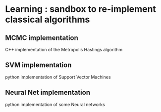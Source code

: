 # Learning : sandbox to re-implement classical algorithms

## MCMC implementation

C++ implementation of the Metropolis Hastings algorithm

## SVM implementation

python implementation of Support Vector Machines

## Neural Net implementation

python implementation of some Neural networks
